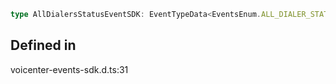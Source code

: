 ```ts
type AllDialersStatusEventSDK: EventTypeData<EventsEnum.ALL_DIALER_STATUS>;
```

## Defined in

voicenter-events-sdk.d.ts:31
